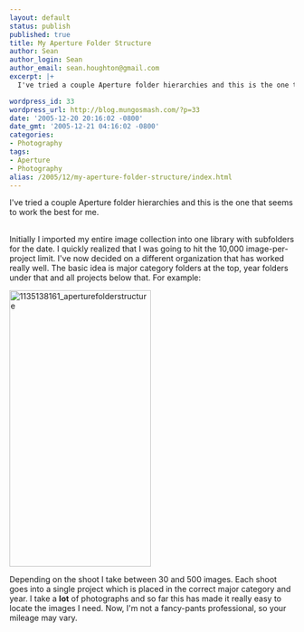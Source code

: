 ```yaml
---
layout: default
status: publish
published: true
title: My Aperture Folder Structure
author: Sean
author_login: Sean
author_email: sean.houghton@gmail.com
excerpt: |+
  I've tried a couple Aperture folder hierarchies and this is the one that seems to work the best for me.

wordpress_id: 33
wordpress_url: http://blog.mungosmash.com/?p=33
date: '2005-12-20 20:16:02 -0800'
date_gmt: '2005-12-21 04:16:02 -0800'
categories:
- Photography
tags:
- Aperture
- Photography
alias: /2005/12/my-aperture-folder-structure/index.html
---
```

I've tried a couple Aperture folder hierarchies and this is the one that seems to work the best for me.

<a id="more"></a><a id="more-33"></a><br />
Initially I imported my entire image collection into one library with subfolders for the date.  I quickly realized that I was going to hit the 10,000 image-per-project limit.  I've now decided on a different organization that has worked really well.  The basic idea is major category folders at the top, year folders under that and all projects below that.  For example:

<img class="aligncenter size-full wp-image-268" title="1135138161_aperturefolderstructure" src="{{site.url_root}}/assets/data/2009/01/1135138161_aperturefolderstructure.jpg" alt="1135138161_aperturefolderstructure" width="250" height="489" />



Depending on the shoot I take between 30 and 500 images.  Each shoot goes into a single project which is placed in the correct major category and year.  I take a <strong>lot</strong> of photographs and so far this has made it really easy to locate the images I need.  Now, I'm not a fancy-pants professional, so your mileage may vary.

